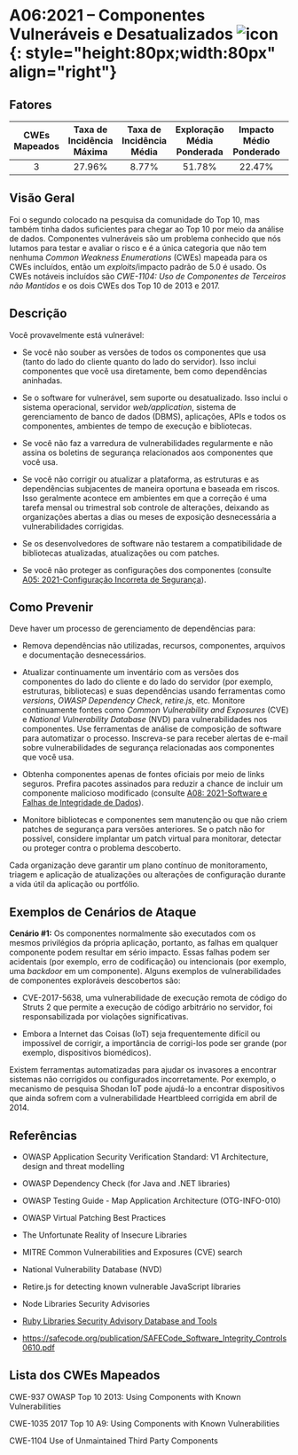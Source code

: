 # A06:2021 – Componentes Vulneráveis e Desatualizados    ![icon](assets/TOP_10_Icons_Final_Vulnerable_Outdated_Components.png){: style="height:80px;width:80px" align="right"}

## Fatores

| CWEs Mapeados | Taxa de Incidência Máxima | Taxa de Incidência Média | Exploração Média Ponderada | Impacto Médio Ponderado | Cobertura Máxima | Cobertura Média | Total de ocorrências | Total de CVEs |
|:-------------:|:-------------------------:|:------------------------:|:--------------------------:|:-----------------------:|:----------------:|:---------------:|:--------------------:|:-------------:|
| 3             | 27.96%                    | 8.77%                    | 51.78%                     | 22.47%                  | 5.00             | 5.00            | 30,457               | 0             |

## Visão Geral

Foi o segundo colocado na pesquisa da comunidade do Top 10, mas também tinha
dados suficientes para chegar ao Top 10 por meio da análise de dados.
Componentes vulneráveis são um problema conhecido que nós lutamos para
testar e avaliar o risco e é a única categoria que não tem nenhuma
_Common Weakness Enumerations_ (CWEs) mapeada para os CWEs incluídos,
então um _exploits_/impacto padrão de 5.0 é usado. Os CWEs notáveis
incluídos são *CWE-1104: Uso de Componentes de Terceiros não Mantidos*
e os dois CWEs dos Top 10 de 2013 e 2017.

## Descrição 

Você provavelmente está vulnerável:

- Se você não souber as versões de todos os componentes que usa
    (tanto do lado do cliente quanto do lado do servidor). Isso
    inclui componentes que você usa diretamente, bem como
    dependências aninhadas.

- Se o software for vulnerável, sem suporte ou desatualizado.
    Isso inclui o sistema operacional, servidor _web/application_,
    sistema de gerenciamento de banco de dados (DBMS), aplicações,
    APIs e todos os componentes, ambientes de tempo de execução e bibliotecas.

- Se você não faz a varredura de vulnerabilidades regularmente e
    não assina os boletins de segurança relacionados aos componentes que você usa.

- Se você não corrigir ou atualizar a plataforma, as estruturas e as dependências
    subjacentes de maneira oportuna e baseada em riscos. Isso geralmente acontece
    em ambientes em que a correção é uma tarefa mensal ou trimestral sob controle
    de alterações, deixando as organizações abertas a dias ou meses de exposição
    desnecessária a vulnerabilidades corrigidas.

- Se os desenvolvedores de software não testarem a compatibilidade de
   bibliotecas atualizadas, atualizações ou com patches.

- Se você não proteger as configurações dos componentes
    (consulte [A05: 2021-Configuração Incorreta de Segurança](A05_2021-Security_Misconfiguration.pt_BR.md)).

## Como Prevenir

Deve haver um processo de gerenciamento de dependências para:

- Remova dependências não utilizadas, recursos, componentes, arquivos
    e documentação desnecessários.

- Atualizar continuamente um inventário com as versões dos componentes
    do lado do cliente e do lado do servidor (por exemplo, estruturas,
    bibliotecas) e suas dependências usando ferramentas como _versions_,
    _OWASP Dependency Check_, _retire.js_, etc. Monitore continuamente fontes
    como _Common Vulnerability and Exposures_ (CVE) e _National Vulnerability
    Database_ (NVD) para vulnerabilidades nos componentes. Use ferramentas
    de análise de composição de software para automatizar o processo.
    Inscreva-se para receber alertas de e-mail sobre vulnerabilidades de
    segurança relacionadas aos componentes que você usa.

- Obtenha componentes apenas de fontes oficiais por meio de links seguros.
    Prefira pacotes assinados para reduzir a chance de incluir um componente
    malicioso modificado (consulte
    [A08: 2021-Software e Falhas de Integridade de Dados](A08_2021-Software_and_Data_Integrity_Failures.pt_BR.md)).

- Monitore bibliotecas e componentes sem manutenção ou que não criem patches
    de segurança para versões anteriores. Se o patch não for possível,
    considere implantar um patch virtual para monitorar, detectar ou proteger
    contra o problema descoberto.

Cada organização deve garantir um plano contínuo de monitoramento, triagem e
aplicação de atualizações ou alterações de configuração durante a vida
útil da aplicação ou portfólio.

## Exemplos de Cenários de Ataque

**Cenário #1:** Os componentes normalmente são executados com os mesmos
privilégios da própria aplicação, portanto, as falhas em qualquer componente
podem resultar em sério impacto. Essas falhas podem ser acidentais
(por exemplo, erro de codificação) ou intencionais (por exemplo, uma
_backdoor_ em um componente). Alguns exemplos de vulnerabilidades
de componentes exploráveis descobertos são:

- CVE-2017-5638, uma vulnerabilidade de execução remota de código
    do Struts 2 que permite a execução de código arbitrário no servidor,
    foi responsabilizada por violações significativas.

- Embora a Internet das Coisas (IoT) seja frequentemente difícil ou
    impossível de corrigir, a importância de corrigi-los pode ser
    grande (por exemplo, dispositivos biomédicos).

Existem ferramentas automatizadas para ajudar os invasores a encontrar
sistemas não corrigidos ou configurados incorretamente. Por exemplo,
o mecanismo de pesquisa Shodan IoT pode ajudá-lo a encontrar
dispositivos que ainda sofrem com a vulnerabilidade Heartbleed
corrigida em abril de 2014.

## Referências

-   OWASP Application Security Verification Standard: V1 Architecture,
    design and threat modelling

-   OWASP Dependency Check (for Java and .NET libraries)

-   OWASP Testing Guide - Map Application Architecture (OTG-INFO-010)

-   OWASP Virtual Patching Best Practices

-   The Unfortunate Reality of Insecure Libraries

-   MITRE Common Vulnerabilities and Exposures (CVE) search

-   National Vulnerability Database (NVD)

-   Retire.js for detecting known vulnerable JavaScript libraries

-   Node Libraries Security Advisories

-   [Ruby Libraries Security Advisory Database and Tools]()

-   https://safecode.org/publication/SAFECode_Software_Integrity_Controls0610.pdf

## Lista dos CWEs Mapeados

CWE-937 OWASP Top 10 2013: Using Components with Known Vulnerabilities

CWE-1035 2017 Top 10 A9: Using Components with Known Vulnerabilities

CWE-1104 Use of Unmaintained Third Party Components
